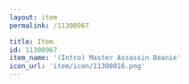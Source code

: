 ```yaml
---
layout: item
permalink: /11300967

title: Item
id: 11300967
item_name: '(Intro) Master Assassin Beanie'
icon_url: 'item/icon/11300016.png'
---
```

